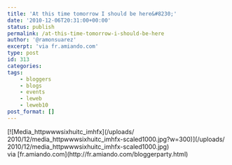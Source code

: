 ```yaml
---
title: 'At this time tomorrow I should be here&#8230;'
date: '2010-12-06T20:31:00+00:00'
status: publish
permalink: /at-this-time-tomorrow-i-should-be-here
author: '@ramonsuarez'
excerpt: 'via fr.amiando.com'
type: post
id: 313
categories:
tags:
    - bloggers
    - blogs
    - events
    - leweb
    - leweb10
post_format: []
---
```

<div class="p_embed p_image_embed">[![Media_httpwwwsixhuitc_imhfx](/uploads/
2010/12/media_httpwwwsixhuitc_imhfx-scaled1000.jpg?w=300)](/uploads/
2010/12/media_httpwwwsixhuitc_imhfx-scaled1000.jpg)</div>via [fr.amiando.com](http://fr.amiando.com/bloggerparty.html)</div></div>